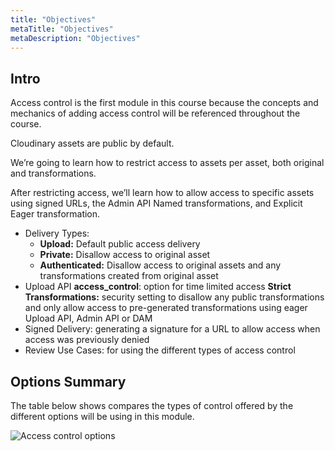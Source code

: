 ```yaml
---
title: "Objectives"
metaTitle: "Objectives"
metaDescription: "Objectives"
---
```


## Intro

Access control is the first module in this course because the concepts and mechanics of adding access control will be referenced throughout the course.

Cloudinary assets are public by default.

We’re going to learn how to restrict access to assets per asset, both original and transformations. 

After restricting access, we’ll learn how to allow access to specific assets using signed URLs, the Admin API Named transformations, and Explicit Eager transformation.

- Delivery Types:
  - **Upload:** Default public access delivery
  - **Private:** Disallow access to original asset
  - **Authenticated:** Disallow access to original assets and any transformations created from original asset
- Upload API **access_control**: option for time limited access
**Strict Transformations:** security setting to disallow any public transformations and only allow access to pre-generated transformations using eager Upload API, Admin API or DAM
- Signed Delivery: generating a signature for a URL to allow access when access was previously denied
- Review Use Cases: for using the different types of access control

## Options Summary 

The table below shows compares the types of control offered by the different options will be using in this module.

![Access control options](https://res.cloudinary.com/cloudinary-training/image/upload/v1589909005/book/control-options.png)
